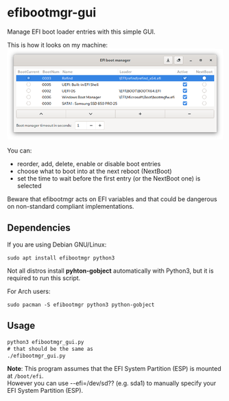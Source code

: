 # efibootmgr-gui

Manage EFI boot loader entries with this simple GUI.

This is how it looks on my machine:  
![This is efibootmgr-gui in action](screenshot.png)

You can:

- reorder, add, delete, enable or disable boot entries
- choose what to boot into at the next reboot (NextBoot)
- set the time to wait before the first entry (or the NextBoot one) is selected

Beware that efibootmgr acts on EFI variables and that could be dangerous on
non-standard compliant implementations.

## Dependencies

If you are using Debian GNU/Linux:

```
sudo apt install efibootmgr python3
```

Not all distros install **pyhton-gobject** automatically with Python3, but it is
required to run this script.

For Arch users:

```
sudo pacman -S efibootmgr python3 python-gobject
```

## Usage

```
python3 efibootmgr_gui.py
# that should be the same as
./efibootmgr_gui.py
```

**Note**: This program assumes that the EFI System Partition (ESP) is mounted at
`/boot/efi`.  
However you can use --efi=/dev/sd?? (e.g. sda1) to manually specify your
EFI System Partition (ESP).
